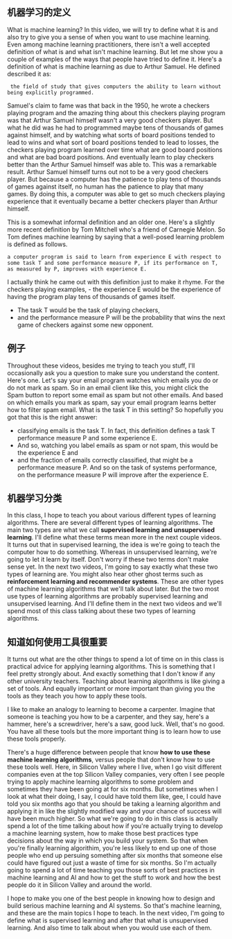 ## 机器学习的定义
What is machine learning? In this video, we will try to define what it is and also try to give you a sense of when you want to use machine learning. 
Even among machine learning practitioners, there isn't a well accepted definition of what is and what isn't machine learning. But let me show you a couple of examples of the ways that people have tried to define it. Here's a definition of what is machine learning as due to Arthur Samuel. He defined described it as: 
```
 the field of study that gives computers the ability to learn without being explicitly programmed.
```

Samuel's claim to fame was that back in the 1950, he wrote a checkers playing program and the amazing thing about this checkers playing program was that Arthur Samuel himself wasn't a very good checkers player. But what he did was he had to programmed maybe tens of thousands of games against himself, and by watching what sorts of board positions tended to lead to wins and what sort of board positions tended to lead to losses, the checkers playing program learned over time what are good board positions and what are bad board positions. And eventually learn to play checkers better than the Arthur Samuel himself was able to. This was a remarkable result. 
Arthur Samuel himself turns out not to be a very good checkers player. But because a computer has the patience to play tens of thousands of games against itself, no human has the patience to play that many games. By doing this, a computer was able to get so much checkers playing experience that it eventually became a better checkers player than Arthur himself.

This is a somewhat informal definition and an older one. Here's a slightly more recent definition by Tom Mitchell who's a friend of Carnegie Melon. So Tom defines machine learning by saying that a well-posed learning problem is defined as follows. 
```
a computer program is said to learn from experience E with respect to some task T and some performance measure P, if its performance on T, as measured by P, improves with experience E.
```
I actually think he came out with this definition just to make it rhyme. For the checkers playing examples, - the experience E would be the experience of having the program play tens of thousands of games itself. 
- The task T would be the task of playing checkers, 
- and the performance measure P will be the probability that wins the next game of checkers against some new opponent.

## 例子
Throughout these videos, besides me trying to teach you stuff, I'll occasionally ask you a question to make sure you understand the content. Here's one.
Let's say your email program watches which emails you do or do not mark as spam. So in an email client like this, you might click the Spam button to report some email as spam but not other emails. And based on which emails you mark as spam, say your email program learns better how to filter spam email. What is the task T in this setting? 
So hopefully you got that this is the right answer:
- classifying emails is the task T. In fact, this definition defines a task T performance measure P and some experience E. 
- And so, watching you label emails as spam or not spam, this would be the experience E and 
- and the fraction of emails correctly classified, that might be a performance measure P. And so on the task of systems performance, on the performance measure P will improve after the experience E.

## 机器学习分类
In this class, I hope to teach you about various different types of learning algorithms. There are several different types of learning algorithms. The main two types are what we call **supervised learning and unsupervised learning**. I'll define what these terms mean more in the next couple videos. It turns out that in supervised learning, the idea is we're going to teach the computer how to do something. Whereas in unsupervised learning, we're going to let it learn by itself. Don't worry if these two terms don't make sense yet. In the next two videos, I'm going to say exactly what these two types of learning are. You might also hear other ghost terms such as **reinforcement learning and recommender systems**. 
These are other types of machine learning algorithms that we'll talk about later. But the two most use types of learning algorithms are probably supervised learning and unsupervised learning. And I'll define them in the next two videos and we'll spend most of this class talking about these two types of learning algorithms. 

## 知道如何使用工具很重要
It turns out what are the other things to spend a lot of time on in this class is practical advice for applying learning algorithms. This is something that I feel pretty strongly about. And exactly something that I don't know if any other university teachers. Teaching about learning algorithms is like giving a set of tools. And equally important or more important than giving you the tools as they teach you how to apply these tools. 

I like to make an analogy to learning to become a carpenter. Imagine that someone is teaching you how to be a carpenter, and they say, here's a hammer, here's a screwdriver, here's a saw, good luck. Well, that's no good. You have all these tools but the more important thing is to learn how to use these tools properly.

There's a huge difference between people that know **how to use these machine learning algorithms**, versus people that don't know how to use these tools well.
Here, in Silicon Valley where I live, when I go visit different companies even at the top Silicon Valley companies, very often I see people trying to apply machine learning algorithms to some problem and sometimes they have been going at for six months. But sometimes when I look at what their doing, I say, I could have told them like, gee, I could have told you six months ago that you should be taking a learning algorithm and applying it in like the slightly modified way and your chance of success will have been much higher. So what we're going to do in this class is actually spend a lot of the time talking about how if you're actually trying to develop a machine learning system, how to make those best practices type decisions about the way in which you build your system. 
So that when you're finally learning algorithim, you're less likely to end up one of those people who end up persuing something after six months that someone else could have figured out just a waste of time for six months. So I'm actually going to spend a lot of time teaching you those sorts of best practices in machine learning and AI and how to get the stuff to work and how the best people do it in Silicon Valley and around the world. 

I hope to make you one of the best people in knowing how to design and build serious machine learning and AI systems. So that's machine learning, and these are the main topics I hope to teach. In the next video, I'm going to define what is supervised learning and after that what is unsupervised learning. And also time to talk about when you would use each of them.